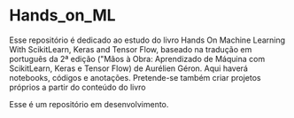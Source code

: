 # Hands_on_ML

Esse repositório é dedicado ao estudo do livro Hands On Machine Learning With ScikitLearn, Keras and Tensor Flow, baseado na tradução em português da 2ª edição ("Mãos à Obra: Aprendizado de Máquina com ScikitLearn, Keras e Tensor Flow) de Aurélien Géron. Aqui haverá notebooks, códigos e anotações. Pretende-se também criar projetos próprios a partir do conteúdo do livro

Esse é um repositório em desenvolvimento.
 
